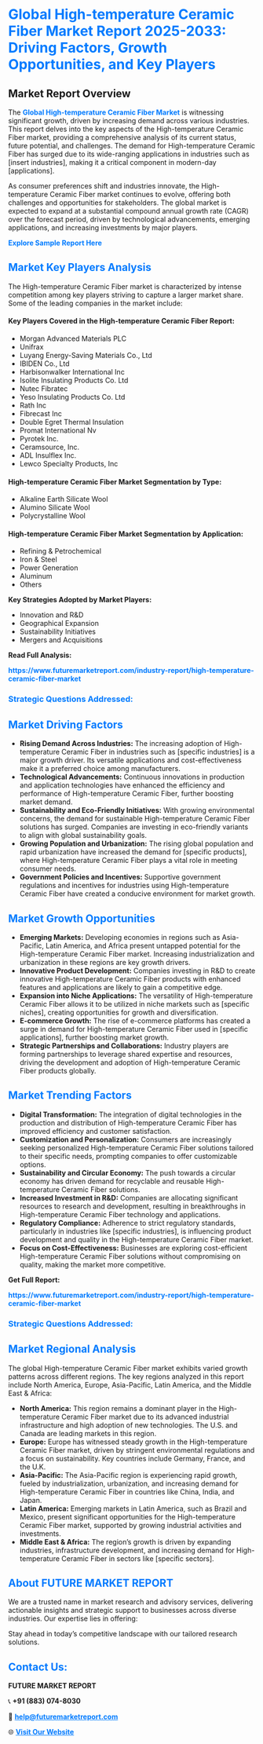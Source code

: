 <h1 style="color: #007BFF;">Global High-temperature Ceramic Fiber Market Report 2025-2033: Driving Factors, Growth Opportunities, and Key Players</h1>

<section id="overview">
<h2>Market Report Overview</h2>
<p>The <a href="https://www.futuremarketreport.com/industry-report/high-temperature-ceramic-fiber-market" style="color: #007BFF; text-decoration: none;"><strong>Global High-temperature Ceramic Fiber Market</strong></a> is witnessing significant growth, driven by increasing demand across various industries. This report delves into the key aspects of the High-temperature Ceramic Fiber market, providing a comprehensive analysis of its current status, future potential, and challenges. The demand for High-temperature Ceramic Fiber has surged due to its wide-ranging applications in industries such as [insert industries], making it a critical component in modern-day [applications].</p>
<p>As consumer preferences shift and industries innovate, the High-temperature Ceramic Fiber market continues to evolve, offering both challenges and opportunities for stakeholders. The global market is expected to expand at a substantial compound annual growth rate (CAGR) over the forecast period, driven by technological advancements, emerging applications, and increasing investments by major players.</p>
</section>

<section id="overview">
<p><a href="https://www.futuremarketreport.com/request-sample/reportId=57724" style="color: #007BFF; text-decoration: none;"><strong>Explore Sample Report Here</strong></a></p>
</section>

<section id="key-players">
<h2 style="color: #007BFF;">Market Key Players Analysis</h2>
<p>The High-temperature Ceramic Fiber market is characterized by intense competition among key players striving to capture a larger market share. Some of the leading companies in the market include:</p>
<h4>Key Players Covered in the High-temperature Ceramic Fiber Report:</h4>
<ul><li>Morgan Advanced Materials PLC</li><li>Unifrax</li><li>Luyang Energy-Saving Materials Co., Ltd</li><li>IBIDEN Co., Ltd</li><li>Harbisonwalker International Inc</li><li>Isolite Insulating Products Co. Ltd</li><li>Nutec Fibratec</li><li>Yeso Insulating Products Co. Ltd</li><li>Rath Inc</li><li>Fibrecast Inc</li><li>Double Egret Thermal Insulation</li><li>Promat International Nv</li><li>Pyrotek Inc.</li><li>Ceramsource, Inc.</li><li>ADL Insulflex Inc.</li><li>Lewco Specialty Products, Inc</li></ul>
<h4>High-temperature Ceramic Fiber Market Segmentation by Type:</h4>
<ul><li>Alkaline Earth Silicate Wool</li><li>Alumino Silicate Wool</li><li>Polycrystalline Wool</li></ul>

<h4>High-temperature Ceramic Fiber Market Segmentation by Application:</h4>
<ul><li>Refining &amp; Petrochemical</li><li>Iron &amp; Steel</li><li>Power Generation</li><li>Aluminum</li><li>Others</li></ul>
<p><strong>Key Strategies Adopted by Market Players:</strong></p>
<ul>
<li>Innovation and R&D</li>
<li>Geographical Expansion</li>
<li>Sustainability Initiatives</li>
<li>Mergers and Acquisitions</li>
</ul>
</section>

<section>
<p><strong>Read Full Analysis: </strong></p><a href="https://www.futuremarketreport.com/industry-report/high-temperature-ceramic-fiber-market" style="color: #007BFF; text-decoration: none;"><strong>https://www.futuremarketreport.com/industry-report/high-temperature-ceramic-fiber-market</strong></a>
<h3 style="color: #007BFF;">Strategic Questions Addressed:</h3>
</section>

<section id="driving-factors">
<h2 style="color: #007BFF;">Market Driving Factors</h2>
<ul>
<li><strong>Rising Demand Across Industries:</strong> The increasing adoption of High-temperature Ceramic Fiber in industries such as [specific industries] is a major growth driver. Its versatile applications and cost-effectiveness make it a preferred choice among manufacturers.</li>
<li><strong>Technological Advancements:</strong> Continuous innovations in production and application technologies have enhanced the efficiency and performance of High-temperature Ceramic Fiber, further boosting market demand.</li>
<li><strong>Sustainability and Eco-Friendly Initiatives:</strong> With growing environmental concerns, the demand for sustainable High-temperature Ceramic Fiber solutions has surged. Companies are investing in eco-friendly variants to align with global sustainability goals.</li>
<li><strong>Growing Population and Urbanization:</strong> The rising global population and rapid urbanization have increased the demand for [specific products], where High-temperature Ceramic Fiber plays a vital role in meeting consumer needs.</li>
<li><strong>Government Policies and Incentives:</strong> Supportive government regulations and incentives for industries using High-temperature Ceramic Fiber have created a conducive environment for market growth.</li>
</ul>
</section>

<section id="growth-opportunities">
<h2 style="color: #007BFF;">Market Growth Opportunities</h2>
<ul>
<li><strong>Emerging Markets:</strong> Developing economies in regions such as Asia-Pacific, Latin America, and Africa present untapped potential for the High-temperature Ceramic Fiber market. Increasing industrialization and urbanization in these regions are key growth drivers.</li>
<li><strong>Innovative Product Development:</strong> Companies investing in R&D to create innovative High-temperature Ceramic Fiber products with enhanced features and applications are likely to gain a competitive edge.</li>
<li><strong>Expansion into Niche Applications:</strong> The versatility of High-temperature Ceramic Fiber allows it to be utilized in niche markets such as [specific niches], creating opportunities for growth and diversification.</li>
<li><strong>E-commerce Growth:</strong> The rise of e-commerce platforms has created a surge in demand for High-temperature Ceramic Fiber used in [specific applications], further boosting market growth.</li>
<li><strong>Strategic Partnerships and Collaborations:</strong> Industry players are forming partnerships to leverage shared expertise and resources, driving the development and adoption of High-temperature Ceramic Fiber products globally.</li>
</ul>
</section>

<section id="trending-factors">
<h2 style="color: #007BFF;">Market Trending Factors</h2>
<ul>
<li><strong>Digital Transformation:</strong> The integration of digital technologies in the production and distribution of High-temperature Ceramic Fiber has improved efficiency and customer satisfaction.</li>
<li><strong>Customization and Personalization:</strong> Consumers are increasingly seeking personalized High-temperature Ceramic Fiber solutions tailored to their specific needs, prompting companies to offer customizable options.</li>
<li><strong>Sustainability and Circular Economy:</strong> The push towards a circular economy has driven demand for recyclable and reusable High-temperature Ceramic Fiber solutions.</li>
<li><strong>Increased Investment in R&D:</strong> Companies are allocating significant resources to research and development, resulting in breakthroughs in High-temperature Ceramic Fiber technology and applications.</li>
<li><strong>Regulatory Compliance:</strong> Adherence to strict regulatory standards, particularly in industries like [specific industries], is influencing product development and quality in the High-temperature Ceramic Fiber market.</li>
<li><strong>Focus on Cost-Effectiveness:</strong> Businesses are exploring cost-efficient High-temperature Ceramic Fiber solutions without compromising on quality, making the market more competitive.</li>
</ul>
</section>

<section>
<p><strong>Get Full Report: </strong></p><a href="https://www.futuremarketreport.com/industry-report/high-temperature-ceramic-fiber-market" style="color: #007BFF; text-decoration: none;"><strong>https://www.futuremarketreport.com/industry-report/high-temperature-ceramic-fiber-market</strong></a>
<h3 style="color: #007BFF;">Strategic Questions Addressed:</h3>
</section>


<section id="regional-analysis">
<h2 style="color: #007BFF;">Market Regional Analysis</h2>
<p>The global High-temperature Ceramic Fiber market exhibits varied growth patterns across different regions. The key regions analyzed in this report include North America, Europe, Asia-Pacific, Latin America, and the Middle East & Africa:</p>
<ul>
<li><strong>North America:</strong> This region remains a dominant player in the High-temperature Ceramic Fiber market due to its advanced industrial infrastructure and high adoption of new technologies. The U.S. and Canada are leading markets in this region.</li>
<li><strong>Europe:</strong> Europe has witnessed steady growth in the High-temperature Ceramic Fiber market, driven by stringent environmental regulations and a focus on sustainability. Key countries include Germany, France, and the U.K.</li>
<li><strong>Asia-Pacific:</strong> The Asia-Pacific region is experiencing rapid growth, fueled by industrialization, urbanization, and increasing demand for High-temperature Ceramic Fiber in countries like China, India, and Japan.</li>
<li><strong>Latin America:</strong> Emerging markets in Latin America, such as Brazil and Mexico, present significant opportunities for the High-temperature Ceramic Fiber market, supported by growing industrial activities and investments.</li>
<li><strong>Middle East & Africa:</strong> The region’s growth is driven by expanding industries, infrastructure development, and increasing demand for High-temperature Ceramic Fiber in sectors like [specific sectors].</li>
</ul>
</section>

<footer>
<h2 style="color: #007BFF;">About FUTURE MARKET REPORT</h2>
<p>We are a trusted name in market research and advisory services, delivering actionable insights and strategic support to businesses across diverse industries. Our expertise lies in offering:</p>

<p>Stay ahead in today’s competitive landscape with our tailored research solutions.</p>

<h2 style="color: #007BFF;">Contact Us:</h2>
<p><strong>FUTURE MARKET REPORT</strong></p>
<p>📞 <strong>+91 (883) 074-8030</strong></p>
<p>📧 <strong><a href="mailto:help@futuremarketreport.com" style="color: #007BFF;">help@futuremarketreport.com</a></strong></p>
<p>🌐 <strong><a href="https://www.futuremarketreport.com/" style="color: #007BFF;">Visit Our Website</a></strong></p>
</footer>